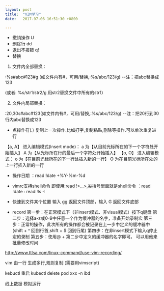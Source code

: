 ```yaml
---
layout: post
title:  "VIM学习"
date:   2017-07-06 16:51:30 +0800

---
```

* 撤销操作
U
* 删除行
dd
* 退出不报错
q!
* 替换
1) 文件内全部替换：

:%s#abc#123#g (如文件内有#，可用/替换,:%s/abc/123/g)
  --注：把abc替换成123

(或者: %s/str1/str2/g 用str2替换文件中所有的str1）

2) 文件内局部替换：

 :20,30s#abc#123(如文件内有#，可用/替换,:%s/abc/123/g)
  --注：把20行到30行内abc替换成123
* 点操作符(.)
复制上一次操作.比如打字,复制粘贴,删除等操作.可以单次重复进行

【a, A】 进入编辑模式(Insert mode)：
a 为【从目前光标所在的下一个字符处开始插入】
A 为【从光标所在行的最后一个字符处开始插入】
【o, O】 进入编辑模式：
o 为【在目前光标所在的下一行处插入新的一行】
O 为在目前光标所在处的上一行插入新的一行

* 操作日期
：read !date +\%Y-\%m-\%d

* vimrc支持shell命令
即使用:read !<...>,尖括号里面就是shell命令
：read !date
: read !ls -l

* 快速到文件某个位置
输入 gg 返回文件顶部，输入 G 返回文件底部

* record
第一步：在正常模式下（非insert模式、非visual模式）按下q键盘
第二步：选择a-z或0-9中任意一个作为缓冲器的名字，准备开始录制宏
第三步：正常的操作，此次所有的操作都会被记录在上一步中定义的缓冲器中
    (shift + ^ 回到行首,shift + $ 回到行尾)
第四步：在非insert模式下输入q停止宏的录制
第五步：使用@ + 第二步中定义的缓冲器的名字即可。
可以用他来批量修改时间

http://www.ttlsa.com/linux-command/use-vim-recording/

vim 由一行 生成多行,规则复制 (需要用vimscript)

kebuctl 重启
kubectl delete pod xxx -n ibd

线上数据 模拟运行


